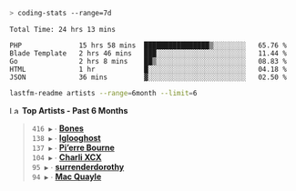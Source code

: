 ```zsh
> coding-stats --range=7d
```

<!--START_SECTION:waka-->

```text
Total Time: 24 hrs 13 mins

PHP              15 hrs 58 mins  ████████████████▒░░░░░░░░   65.76 %
Blade Template   2 hrs 46 mins   ███░░░░░░░░░░░░░░░░░░░░░░   11.44 %
Go               2 hrs 8 mins    ██▒░░░░░░░░░░░░░░░░░░░░░░   08.83 %
HTML             1 hr            █░░░░░░░░░░░░░░░░░░░░░░░░   04.18 %
JSON             36 mins         ▓░░░░░░░░░░░░░░░░░░░░░░░░   02.50 %
```

<!--END_SECTION:waka-->

```zsh
lastfm-readme artists --range=6month --limit=6
```

<!--START_LASTFM_ARTISTS:{"period": "6month", "rows": 6}-->
<a href="https://last.fm" target="_blank"><img src="https://user-images.githubusercontent.com/17434202/215290617-e793598d-d7c9-428f-9975-156db1ba89cc.svg" alt="Last.fm Logo" width="18" height="13"/></a> **Top Artists - Past 6 Months**

> `416 ▶️` ∙ **[Bones](https://www.last.fm/music/Bones)**<br/>
> `138 ▶️` ∙ **[Iglooghost](https://www.last.fm/music/Iglooghost)**<br/>
> `137 ▶️` ∙ **[Pi’erre Bourne](https://www.last.fm/music/Pi%E2%80%99erre+Bourne)**<br/>
> `104 ▶️` ∙ **[Charli XCX](https://www.last.fm/music/Charli+XCX)**<br/>
> `95 ▶️` ∙ **[surrenderdorothy](https://www.last.fm/music/surrenderdorothy)**<br/>
> `94 ▶️` ∙ **[Mac Quayle](https://www.last.fm/music/Mac+Quayle)**<br/>
<!--END_LASTFM_ARTISTS-->
